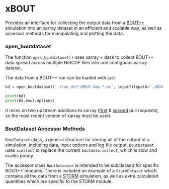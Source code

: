 # xBOUT

Provides an interface for collecting the output data from a
[BOUT++](https://boutproject.github.io/) simulation into an xarray
dataset in an efficient and scalable way, as well as accessor methods
for manipulating and plotting the data.

### open_boutdataset

The function `open_boutdataset()` uses xarray + dask to collect BOUT++
data spread across multiple NetCDF files into one contiguous xarray
dataset.

The data from a BOUT++ run can be loaded with just

```python
bd = open_boutdataset('./run_dir*/BOUT.dmp.*.nc', inputfilepath='./BOUT.inp')

print(bd)
print(bd.bout.options)
```


It relies on two upstream additions to xarray
([first](https://github.com/pydata/xarray/pull/2482) &
[second](https://github.com/pydata/xarray/pull/2553) pull requests),
so the most recent version of xarray must be used.


### BoutDataset Accessor Methods

`BoutDataset` class, a general
structure for storing all of the output of a simulation, including data,
input options and log file output. `BoutDataset` uses `xcollect` to
replace the current `boutdata.collect`, which is slow and scales poorly.


The accessor class `BoutAccessor` is intended to be subclassed for
specific BOUT++ modules. There is included an example of a
`StormDataset` which contains all the data from a
[STORM](https://github.com/boutproject/STORM) simulation, as well as
extra calculated quantities which are specific to the STORM module.
